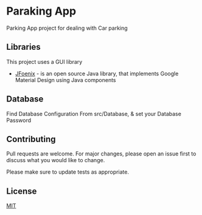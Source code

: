 # Paraking App

Parking App project for dealing with Car parking

## Libraries

This project uses a GUI library

* [JFoenix](http://www.jfoenix.com/) - is an open source Java library, that implements Google Material Design using Java components

## Database

Find Database Configuration From src/Database, & set your Database Password


## Contributing
Pull requests are welcome. For major changes, please open an issue first to discuss what you would like to change.

Please make sure to update tests as appropriate.

## License
[MIT](https://choosealicense.com/licenses/mit/)
